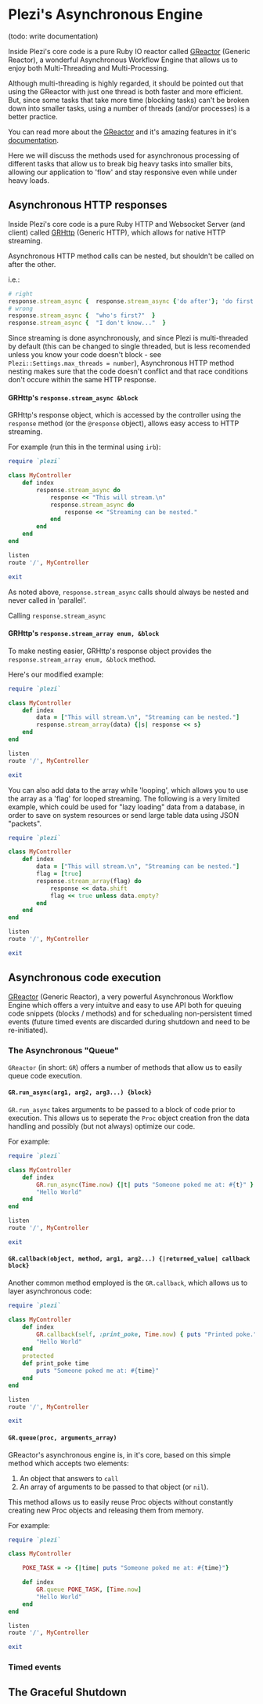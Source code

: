 # Plezi's Asynchronous Engine

(todo: write documentation)

Inside Plezi's core code is a pure Ruby IO reactor called [GReactor](https://github.com/boazsegev/GReactor) (Generic Reactor), a wonderful Asynchronous Workflow Engine that allows us to enjoy both Multi-Threading and Multi-Processing.

Although multi-threading is highly regarded, it should be pointed out that using the GReactor with just one thread is both faster and more efficient. But, since some tasks that take more time (blocking tasks) can't be broken down into smaller tasks, using a number of threads (and/or processes) is a better practice.

You can read more about the [GReactor](https://github.com/boazsegev/GReactor) and it's amazing features in it's [documentation](http://www.rubydoc.info/github/boazsegev/GReactor/master).

Here we will discuss the methods used for asynchronous processing of different tasks that allow us to break big heavy tasks into smaller bits, allowing our application to 'flow' and stay responsive even while under heavy loads.

## Asynchronous HTTP responses

Inside Plezi's core code is a pure Ruby HTTP and Websocket Server (and client) called [GRHttp](https://github.com/boazsegev/GRHttp) (Generic HTTP), which allows for native HTTP streaming.

Asynchronous HTTP method calls can be nested, but shouldn't be called on after the other.

i.e.:

```ruby
# right
response.stream_async {  response.stream_async {'do after'}; 'do first'  }
# wrong
response.stream_async {  "who's first?"  }
response.stream_async {  "I don't know..."  }
```

Since streaming is done asynchronously, and since Plezi is multi-threaded by default (this can be changed to single threaded, but is less recomended unless you know your code doesn't block - see `Plezi::Settings.max_threads = number`), Asynchronous HTTP method nesting makes sure that the code doesn't conflict and that race conditions don't occure within the same HTTP response.


#### GRHttp's `response.stream_async &block`

GRHttp's response object, which is accessed by the controller using the `response` method (or the `@response` object), allows easy access to HTTP streaming.

For example (run this in the terminal using `irb`):

```ruby
require `plezi`

class MyController
    def index
        response.stream_async do
            response << "This will stream.\n"
            response.stream_async do
                response << "Streaming can be nested."
            end
        end
    end
end

listen
route '/', MyController

exit
```

As noted above, `response.stream_async` calls should always be nested and never called in 'parallel'.

Calling `response.stream_async`

#### GRHttp's `response.stream_array enum, &block`

To make nesting easier, GRHttp's response object provides the `response.stream_array enum, &block` method.

Here's our modified example:

```ruby
require `plezi`

class MyController
    def index
        data = ["This will stream.\n", "Streaming can be nested."]
        response.stream_array(data) {|s| response << s}
    end
end

listen
route '/', MyController

exit
```

You can also add data to the array while 'looping', which allows you to use the array as a 'flag' for looped streaming. The following is a very limited example, which could be used for "lazy loading" data from a database, in order to save on system resources or send large table data using JSON "packets".

```ruby
require `plezi`

class MyController
    def index
        data = ["This will stream.\n", "Streaming can be nested."]
        flag = [true]
        response.stream_array(flag) do
            response << data.shift
            flag << true unless data.empty?
        end
    end
end

listen
route '/', MyController

exit
```

## Asynchronous code execution

[GReactor](https://github.com/boazsegev/GReactor) (Generic Reactor), a very powerful Asynchronous Workflow Engine which offers a very intuitve and easy to use API both for queuing code snippets (blocks / methods) and for schedualing non-persistent timed events (future timed events are discarded during shutdown and need to be re-initiated).

### The Asynchronous "Queue"

`GReactor` (in short: `GR`) offers a number of methods that allow us to easily queue code execution.


#### `GR.run_async(arg1, arg2, arg3...) {block}`

`GR.run_async` takes arguments to be passed to a block of code prior to execution. This allows us to seperate the `Proc` object creation fron the data handling and possibly (but not always) optimize our code.

For example:

```ruby
require `plezi`

class MyController
    def index
        GR.run_async(Time.now) {|t| puts "Someone poked me at: #{t}" } # maybe send an email?
        "Hello World"
    end
end

listen
route '/', MyController

exit
```

#### `GR.callback(object, method, arg1, arg2...) {|returned_value| callback block}`

Another common method employed is the `GR.callback`, which allows us to layer asynchronous code:

```ruby
require `plezi`

class MyController
    def index
        GR.callback(self, :print_poke, Time.now) { puts "Printed poke."}
        "Hello World"
    end
    protected
    def print_poke time
        puts "Someone poked me at: #{time}"
    end
end

listen
route '/', MyController

exit
```

#### `GR.queue(proc, arguments_array)`

GReactor's asynchronous engine is, in it's core, based on this simple method which accepts two elements:

1. An object that answers to `call`
2. An array of arguments to be passed to that object (or `nil`).

This method allows us to easily reuse Proc objects without constantly creating new Proc objects and releasing them from memory.

For example:

```ruby
require `plezi`

class MyController

    POKE_TASK = -> {|time| puts "Someone poked me at: #{time}"}

    def index
        GR.queue POKE_TASK, [Time.now]
        "Hello World"
    end
end

listen
route '/', MyController

exit
```


### Timed events

## The Graceful Shutdown

